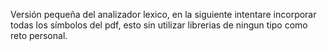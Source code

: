 Versión pequeña del analizador lexico, en la siguiente intentare incorporar todas los símbolos del pdf,
esto sin utilizar librerias de ningun tipo como reto personal.